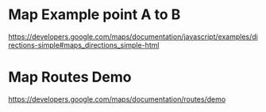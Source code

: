 # Map Example point A to B
https://developers.google.com/maps/documentation/javascript/examples/directions-simple#maps_directions_simple-html

# Map Routes Demo
https://developers.google.com/maps/documentation/routes/demo